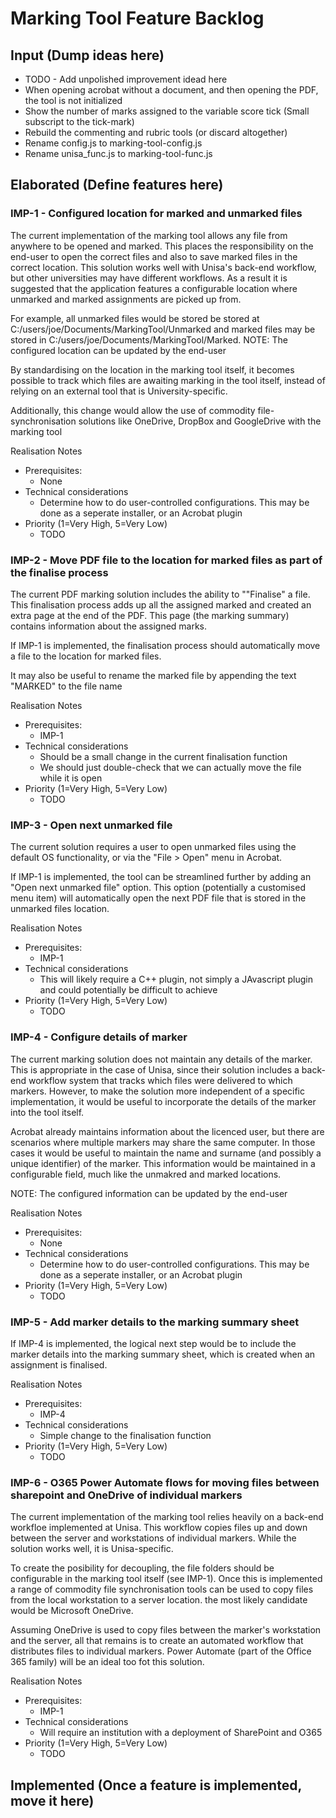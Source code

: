 # Marking Tool Feature Backlog

## Input (Dump ideas here)
- TODO - Add unpolished improvement idead here
- When opening acrobat without a document, and then opening the PDF, the tool is not initialized
- Show the number of marks assigned to the variable score tick (Small subscript to the tick-mark)
- Rebuild the commenting and rubric tools (or discard altogether)
- Rename config.js to marking-tool-config.js
- Rename unisa_func.js to marking-tool-func.js

## Elaborated (Define features here)

### IMP-1 - Configured location for marked and unmarked files
The current implementation of the marking tool allows any file from anywhere to be opened and marked. This places the responsibility on the end-user to open the correct files and also to save marked files in the correct location. This solution works well with Unisa's back-end workflow, but other universities may have different workflows. As a result it is suggested that the application features a configurable location where unmarked and marked assignments are picked up from.

For example, all unmarked files would be stored be stored at C:/users/joe/Documents/MarkingTool/Unmarked and marked files may be stored in C:/users/joe/Documents/MarkingTool/Marked.
NOTE: The configured location can be updated by the end-user

By standardising on the location in the marking tool itself, it becomes possible to track which files are awaiting marking in the tool itself, instead of relying on an external tool that is University-specific.

Additionally, this change would allow the use of commodity file-synchronisation solutions like OneDrive, DropBox and GoogleDrive with the marking tool

Realisation Notes
 - Prerequisites: 
   - None
 - Technical considerations
   - Determine how to do user-controlled configurations. This may be done as a seperate installer, or an Acrobat plugin
 - Priority (1=Very High, 5=Very Low)
   - TODO 

### IMP-2 - Move PDF file to the location for marked files as part of the finalise process
The current PDF marking solution includes the ability to ""Finalise" a file. This finalisation process adds up all the assigned marked and created an extra page at the end of the PDF. This page (the marking summary) contains information about the assigned marks.

If IMP-1 is implemented, the finalisation process should automatically move a file to the location for marked files. 

It may also be useful to rename the marked file by appending the text "MARKED" to the file name

Realisation Notes
 - Prerequisites: 
   - IMP-1
 - Technical considerations
   - Should be a small change in the current finalisation function
   - We should just double-check that we can actually move the file while it is open
 - Priority (1=Very High, 5=Very Low)
   - TODO 

### IMP-3 - Open next unmarked file
The current solution requires a user to open unmarked files using the default OS functionality, or via the "File > Open" menu in Acrobat.

If IMP-1 is implemented, the tool can be streamlined further by adding an "Open next unmarked file" option. This option (potentially a customised menu item) will automatically open the next PDF file that is stored in the unmarked files location.

Realisation Notes
 - Prerequisites: 
   - IMP-1
 - Technical considerations
   - This will likely require a C++ plugin, not simply a JAvascript plugin and could potentially be difficult to achieve
 - Priority (1=Very High, 5=Very Low)
   - TODO 

### IMP-4 - Configure details of marker
The current marking solution does not maintain any details of the marker. This is appropriate in the case of Unisa, since their solution includes a back-end workflow system that tracks which files were delivered to which markers. However, to make the solution more independent of a specific implementation, it would be useful to incorporate the details of the marker into the tool itself.

Acrobat already maintains information about the licenced user, but there are scenarios where multiple markers may share the same computer. In those cases it would be useful to maintain the name and surname (and possibly a unique identifier) of the marker. This information would be maintained in a configurable field, much like the unmakred and marked locations.

NOTE: The configured information can be updated by the end-user

Realisation Notes
 - Prerequisites: 
   - None
 - Technical considerations
   - Determine how to do user-controlled configurations. This may be done as a seperate installer, or an Acrobat plugin
 - Priority (1=Very High, 5=Very Low)
   - TODO 
   
### IMP-5 - Add marker details to the marking summary sheet
If IMP-4 is implemented, the logical next step would be to include the marker details into the marking summary sheet, which is created when an assignment is finalised.

Realisation Notes
 - Prerequisites: 
   - IMP-4
 - Technical considerations
   - Simple change to the finalisation function
 - Priority (1=Very High, 5=Very Low)
   - TODO 
   
### IMP-6 - O365 Power Automate flows for moving files between sharepoint and OneDrive of individual markers
The current implementation of the marking tool relies heavily on a back-end workfloe implemented at Unisa. This workflow copies files up and down between the server and workstations of individual markers. While the solution works well, it is Unisa-specific.

To create the posibility for decoupling, the file folders should be configurable in the marking tool itself (see IMP-1). Once this is implemented a range of commodity file synchronisation tools can be used to copy files from the local workstation to a server location. the most likely candidate would be Microsoft OneDrive.

Assuming OneDrive is used to copy files between the marker's workstation and the server, all that remains is to create an automated workflow that distributes files to individual markers. Power Automate (part of the Office 365 family) will be an ideal too fot this solution.

Realisation Notes
 - Prerequisites: 
   - IMP-1
 - Technical considerations
   - Will require an institution with a deployment of SharePoint and O365
 - Priority (1=Very High, 5=Very Low)
   - TODO 
   
## Implemented (Once a feature is implemented, move it here)
